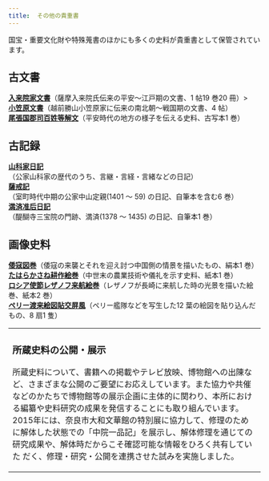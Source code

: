 ```yaml
---
title: 	その他の貴重書
---
```


<p class="mtx">国宝・重要文化財や特殊蒐書のほかにも多くの史料が貴重書として保管されています。</p>

<h2 class="h03"><strong>古文書</strong></h2>
<p class="mtx">
<a href="javascript:void(0)" onclick="window.open('https://wwwap.hi.u-tokyo.ac.jp/ships_help/OSIDE/W01/kityousyokaidai/PM01.html',
'newwin','width=640,height=640')"><strong>入来院家文書</strong></a>（薩摩入来院氏伝来の平安～江戸期の文書、1 帖19 巻20 冊）&gt;<br>
<a href="javascript:void(0)" onclick="window.open('https://wwwap.hi.u-tokyo.ac.jp/ships_help/OSIDE/W01/kityousyokaidai/PM02.html',
'newwin','width=640,height=640')"><strong>小笠原文書</strong></a>（越前勝山小笠原家に伝来の南北朝～戦国期の文書、4 帖）<br>
<a href="javascript:void(0)" onclick="window.open('https://wwwap.hi.u-tokyo.ac.jp/ships_help/OSIDE/W01/kityousyokaidai/PM03.html',
'newwin','width=640,height=640')"><strong>尾張国郡司百姓等解文</strong></a>（平安時代の地方の様子を伝える史料、古写本1 巻）<br>
</p>

<h2 class="h03 mt-10">古記録</h2>

<v-img
    class="mb-5"
    src="/collection/images/collect_mansai.jpg"
    caption="満済准后日記"></v-img>

<p class="mtx">
<a href="javascript:void(0)" onclick="window.open('https://wwwap.hi.u-tokyo.ac.jp/ships_help/OSIDE/W01/kityousyokaidai/PM04.html',
'newwin','width=640,height=640')"><strong>山科家日記</strong></a><br>（公家山科家の歴代のうち、言継・言経・言緒などの日記）<br>
<a href="javascript:void(0)" onclick="window.open('https://wwwap.hi.u-tokyo.ac.jp/ships_help/OSIDE/W01/kityousyokaidai/PM05.html',
'newwin','width=640,height=640')"><strong>薩戒記</strong></a><br>（室町時代中期の公家中山定親(1401 ～ 59) の日記、自筆本を含む6 巻）<br>
<a href="javascript:void(0)" onclick="window.open('https://wwwap.hi.u-tokyo.ac.jp/ships_help/OSIDE/W01/kityousyokaidai/PM06.html',
'newwin','width=640,height=640')"><strong>満済准后日記</strong></a><br>（醍醐寺三宝院の門跡、満済(1378 ～ 1435) の日記、自筆本1 巻）<br>
</p>


</div>


<h2 class="h03 mt-10"><strong>画像史料</strong></h2>
<p class="mtx">
<a href="javascript:void(0)" onclick="window.open('https://wwwap.hi.u-tokyo.ac.jp/ships_help/OSIDE/W01/kityousyokaidai/PM08.html',
'newwin','width=640,height=640')"><strong>倭寇図巻</strong></a>（倭寇の来襲とそれを迎え討つ中国側の情景を描いたもの、絹本1 巻）<br>
<a href="javascript:void(0)" onclick="window.open('https://wwwap.hi.u-tokyo.ac.jp/ships_help/OSIDE/W01/kityousyokaidai/PM09.html',
'newwin','width=640,height=640')"><strong>たはらかさね耕作絵巻</strong></a>（中世末の農業技術や儀礼を示す史料、紙本1 巻）<br>
<a href="javascript:void(0)" onclick="window.open('https://wwwap.hi.u-tokyo.ac.jp/ships_help/OSIDE/W01/kityousyokaidai/PM10.html',
'newwin','width=640,height=640')"><strong>ロシア使節レザノフ来航絵巻</strong></a>（レザノフが長崎に来航した時の光景を描いた絵巻、紙本2 巻）<br>
<a href="javascript:void(0)" onclick="window.open('https://wwwap.hi.u-tokyo.ac.jp/ships_help/OSIDE/W01/kityousyokaidai/PM11.html',
'newwin','width=640,height=640')"><strong>ペリー渡来絵図貼交屏風</strong></a>（ペリー艦隊などを写生した12 葉の絵図を貼り込んだもの、8 扇1 隻）<br>
</p>

<v-img
    class="mb-5"
    src="/collection/images/collect_wako.jpg"
    caption="倭寇図巻"></v-img>


<table cellspacing="0" summary="" class="dTable fix">
<tbody><tr>
<td class="mtx lead_cel">
<h3 class="h04">所蔵史料の公開・展示</h3>

<v-img
    class="mb-5"
    src="/collection/images/collect_nakanoin.jpg"
    caption="中院一品記"></v-img>


<p class="mtx">所蔵史料について、書籍への掲載やテレビ放映、博物館への出陳など、さまざまな公開のご要望にお応えしています。また協力や共催などのかたちで博物館等の展示企画に主体的に関わり、本所における編纂や史料研究の成果を発信することにも取り組んでいます。2015年には、奈良市大和文華館の特別展に協力して、修理のために解体した状態での「中院一品記」を展示し、解体修理を通じての研究成果や、解体時だからこそ確認可能な情報をひろく共有していた
だく、修理・研究・公開を連携させた試みを実施しました。</p>
</td>
</tr>
</tbody></table>